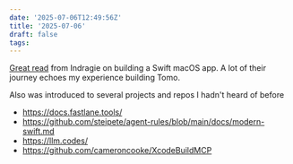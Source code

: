 ```yaml
---
date: '2025-07-06T12:49:56Z'
title: '2025-07-06'
draft: false
tags:
---
```


[Great read](https://www.indragie.com/blog/i-shipped-a-macos-app-built-entirely-by-claude-code) from Indragie on building a Swift macOS app.
A lot of their journey echoes my experience building Tomo.

Also was introduced to several projects and repos I hadn't heard of before

- https://docs.fastlane.tools/
- https://github.com/steipete/agent-rules/blob/main/docs/modern-swift.md
- https://llm.codes/
- https://github.com/cameroncooke/XcodeBuildMCP
